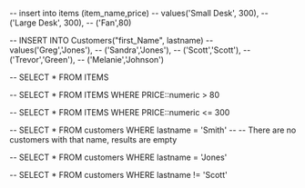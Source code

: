 <!-- Add the following items to the items table:
Small Desk – 100 (ie. price)
Large desk – 300
Fan – 80 -->
-- insert into items (item_name,price)
-- values('Small Desk', 300),
-- ('Large Desk', 300),
-- ('Fan',80)

<!-- Add 5 new customers to the customers table:
Greg Jones
Sandra Jones
Scott Scott
Trevor Green
Melanie Johnson -->

-- INSERT INTO Customers("first_Name", lastname)
-- values('Greg','Jones'),
-- ('Sandra','Jones'),
-- ('Scott','Scott'),
-- ('Trevor','Green'),
-- ('Melanie','Johnson')

<!-- Use SQL to fetch the following data from the database:
All the items. -->
-- SELECT * FROM ITEMS

<!-- All the items with a price above 80 (80 not included). -->
-- SELECT * FROM ITEMS WHERE PRICE::numeric > 80

<!-- All the items with a price below 300. (300 included) -->
-- SELECT * FROM ITEMS WHERE PRICE::numeric <= 300

<!-- All customers who’s last name is ‘Smith’ (What will be your outcome?). -->
-- SELECT * FROM customers WHERE lastname = 'Smith'
-- -- There are no customers with that name, results are empty

<!-- All customers who’s last name is ‘Jones’. -->
-- SELECT * FROM customers WHERE lastname = 'Jones'

<!-- All customers who’s firstname is not ‘Scott’. -->
-- SELECT * FROM customers WHERE lastname != 'Scott'






